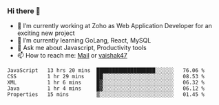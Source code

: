 ### Hi there 👋

- 🔭 I’m currently working at Zoho as Web Application Developer for an exciting new project
- 🌱 I’m currently learning GoLang, React, MySQL
- 💬 Ask me about Javascript, Productivity tools 
- 📫 How to reach me: [Mail](mailto:kvaishak007@gmail.com) or [vaishak47](https://twitter.com/vaishak47)

<!--START_SECTION:waka-->
```text
JavaScript   13 hrs 20 mins  ███████████████████░░░░░░   76.06 % 
CSS          1 hr 29 mins    ██░░░░░░░░░░░░░░░░░░░░░░░   08.53 % 
XML          1 hr 6 mins     █▓░░░░░░░░░░░░░░░░░░░░░░░   06.32 % 
Java         1 hr 4 mins     █▓░░░░░░░░░░░░░░░░░░░░░░░   06.12 % 
Properties   15 mins         ▒░░░░░░░░░░░░░░░░░░░░░░░░   01.45 % 
```
<!--END_SECTION:waka-->
